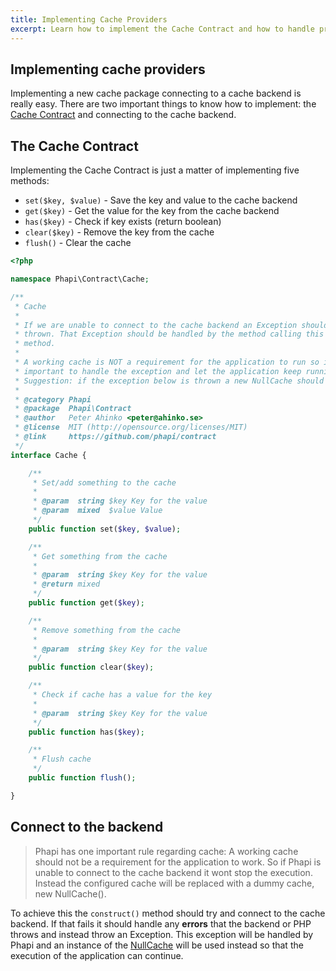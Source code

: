 ```yaml
---
title: Implementing Cache Providers
excerpt: Learn how to implement the Cache Contract and how to handle problems while connecting to the cache backend
---
```


## Implementing cache providers
Implementing a new cache package connecting to a cache backend is really easy. There are two important things to know how to implement: the [Cache Contract](https://github.com/phapi/contract/blob/master/src/Phapi/Contract/Cache/Cache.php) and connecting to the cache backend.

## The Cache Contract
Implementing the Cache Contract is just a matter of implementing five methods:

- <code>set($key, $value)</code> - Save the key and value to the cache backend
- <code>get($key)</code> - Get the value for the key from the cache backend
- <code>has($key)</code> - Check if key exists (return boolean)
- <code>clear($key)</code> - Remove the key from the cache
- <code>flush()</code> - Clear the cache

```php
<?php

namespace Phapi\Contract\Cache;

/**
 * Cache
 *
 * If we are unable to connect to the cache backend an Exception should be
 * thrown. That Exception should be handled by the method calling this connect
 * method.
 *
 * A working cache is NOT a requirement for the application to run so it's
 * important to handle the exception and let the application keep running.
 * Suggestion: if the exception below is thrown a new NullCache should be created
 *
 * @category Phapi
 * @package  Phapi\Contract
 * @author   Peter Ahinko <peter@ahinko.se>
 * @license  MIT (http://opensource.org/licenses/MIT)
 * @link     https://github.com/phapi/contract
 */
interface Cache {

    /**
     * Set/add something to the cache
     *
     * @param  string $key Key for the value
     * @param  mixed  $value Value
     */
    public function set($key, $value);

    /**
     * Get something from the cache
     *
     * @param  string $key Key for the value
     * @return mixed
     */
    public function get($key);

    /**
     * Remove something from the cache
     *
     * @param  string $key Key for the value
     */
    public function clear($key);

    /**
     * Check if cache has a value for the key
     *
     * @param  string $key Key for the value
     */
    public function has($key);

    /**
     * Flush cache
     */
    public function flush();

}
```

## Connect to the backend

> Phapi has one important rule regarding cache: A working cache should not be a requirement for the application to work. So if Phapi is unable to connect to the cache backend it wont stop the execution. Instead the configured cache will be replaced with a dummy cache, new NullCache().

To achieve this the <code>construct()</code> method should try and connect to the cache backend. If that fails it should handle any **errors** that the backend or PHP throws and instead throw an Exception. This exception will be handled by Phapi and an instance of the [NullCache](https://github.com/phapi/cache-nullcache) will be used instead so that the execution of the application can continue.
